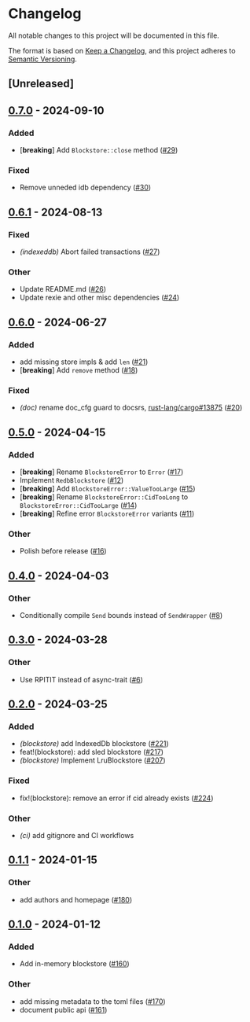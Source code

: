 # Changelog
All notable changes to this project will be documented in this file.

The format is based on [Keep a Changelog](https://keepachangelog.com/en/1.0.0/),
and this project adheres to [Semantic Versioning](https://semver.org/spec/v2.0.0.html).

## [Unreleased]

## [0.7.0](https://github.com/eigerco/blockstore/compare/v0.6.1...v0.7.0) - 2024-09-10

### Added

- [**breaking**] Add `Blockstore::close` method ([#29](https://github.com/eigerco/blockstore/pull/29))

### Fixed

- Remove unneded idb dependency ([#30](https://github.com/eigerco/blockstore/pull/30))

## [0.6.1](https://github.com/eigerco/blockstore/compare/v0.6.0...v0.6.1) - 2024-08-13

### Fixed
- *(indexeddb)* Abort failed transactions ([#27](https://github.com/eigerco/blockstore/pull/27))

### Other
- Update README.md ([#26](https://github.com/eigerco/blockstore/pull/26))
- Update rexie and other misc dependencies ([#24](https://github.com/eigerco/blockstore/pull/24))

## [0.6.0](https://github.com/eigerco/blockstore/compare/v0.5.0...v0.6.0) - 2024-06-27

### Added
- add missing store impls & add `len` ([#21](https://github.com/eigerco/blockstore/pull/21))
- [**breaking**] Add `remove` method ([#18](https://github.com/eigerco/blockstore/pull/18))

### Fixed
- *(doc)* rename doc_cfg guard to docsrs, [rust-lang/cargo#13875](https://github.com/rust-lang/cargo/issues/13875) ([#20](https://github.com/eigerco/blockstore/pull/20))

## [0.5.0](https://github.com/eigerco/blockstore/compare/v0.4.0...v0.5.0) - 2024-04-15

### Added
- [**breaking**] Rename `BlockstoreError` to `Error` ([#17](https://github.com/eigerco/blockstore/pull/17))
- Implement `RedbBlockstore` ([#12](https://github.com/eigerco/blockstore/pull/12))
- [**breaking**] Add `BlockstoreError::ValueTooLarge` ([#15](https://github.com/eigerco/blockstore/pull/15))
- [**breaking**] Rename `BlockstoreError::CidTooLong` to `BlockstoreError::CidTooLarge` ([#14](https://github.com/eigerco/blockstore/pull/14))
- [**breaking**] Refine error `BlockstoreError` variants ([#11](https://github.com/eigerco/blockstore/pull/11))

### Other
- Polish before release ([#16](https://github.com/eigerco/blockstore/pull/16))

## [0.4.0](https://github.com/eigerco/blockstore/compare/v0.3.0...v0.4.0) - 2024-04-03

### Other
- Conditionally compile `Send` bounds instead of `SendWrapper` ([#8](https://github.com/eigerco/blockstore/pull/8))

## [0.3.0](https://github.com/eigerco/blockstore/compare/v0.2.0...v0.3.0) - 2024-03-28

### Other
- Use RPITIT instead of async-trait ([#6](https://github.com/eigerco/blockstore/pull/6))

## [0.2.0](https://github.com/eigerco/blockstore/compare/v0.1.1...v0.2.0) - 2024-03-25

### Added
- *(blockstore)* add IndexedDb blockstore ([#221](https://github.com/eigerco/lumina/pull/221))
- feat!(blockstore): add sled blockstore ([#217](https://github.com/eigerco/lumina/pull/217))
- *(blockstore)* Implement LruBlockstore ([#207](https://github.com/eigerco/lumina/pull/207))

### Fixed
- fix!(blockstore): remove an error if cid already exists ([#224](https://github.com/eigerco/lumina/pull/224))

### Other
- *(ci)* add gitignore and CI workflows

## [0.1.1](https://github.com/eigerco/lumina/compare/blockstore-v0.1.0...blockstore-v0.1.1) - 2024-01-15

### Other
- add authors and homepage ([#180](https://github.com/eigerco/lumina/pull/180))

## [0.1.0](https://github.com/eigerco/lumina/releases/tag/blockstore-v0.1.0) - 2024-01-12

### Added
- Add in-memory blockstore ([#160](https://github.com/eigerco/lumina/pull/160))

### Other
- add missing metadata to the toml files ([#170](https://github.com/eigerco/lumina/pull/170))
- document public api ([#161](https://github.com/eigerco/lumina/pull/161))
